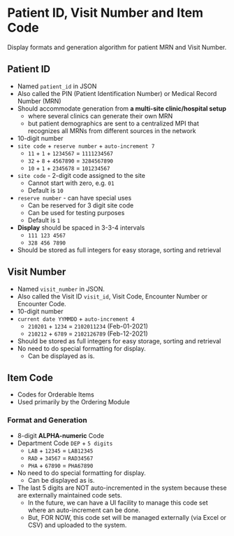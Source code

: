 # Patient ID, Visit Number and Item Code

Display formats and generation algorithm for patient MRN and Visit Number.

## Patient ID

- Named `patient_id` in JSON
- Also called the PIN (Patient Identification Number) or Medical Record Number (MRN)
- Should accommodate generation from **a multi-site clinic/hospital setup**
  - where several clinics can generate their own MRN
  - but patient demographics are sent to a centralized MPI that recognizes all MRNs from different sources in the network
- 10-digit number
- `site code` + `reserve number` + `auto-increment 7`
  - `11` + `1` + `1234567` = `1111234567`
  - `32` + `8` + `4567890` = `3284567890`
  - `10` + `1` + `2345678` = `101234567`
- `site code` - 2-digit code assigned to the site
  - Cannot start with zero, e.g. `01`
  - Default is `10`
- `reserve number` - can have special uses
  - Can be reserved for 3 digit site code
  - Can be used for testing purposes
  - Default is `1`
- **Display** should be spaced in 3-3-4 intervals
  - `111 123 4567`
  - `328 456 7890`
- Should be stored as full integers for easy storage, sorting and retrieval

## Visit Number

- Named `visit_number` in JSON.
- Also called the Visit ID `visit_id`, Visit Code, Encounter Number or Encounter Code.
- 10-digit number
- `current date YYMMDD` + `auto-increment 4`
  - `210201` + `1234` = `2102011234` (Feb-01-2021)
  - `210212` + `6789` = `2102126789` (Feb-12-2021)
- Should be stored as full integers for easy storage, sorting and retrieval
- No need to do special formatting for display.
  - Can be displayed as is.

## Item Code

- Codes for Orderable Items
- Used primarily by the Ordering Module

### Format and Generation

- 8-digit **ALPHA-numeric** Code
- Department Code `DEP` + `5 digits`
  - `LAB` + `12345` = `LAB12345`
  - `RAD` + `34567` = `RAD34567`
  - `PHA` + `67890` = `PHA67890`
- No need to do special formatting for display.
  - Can be displayed as is.
- The last 5 digits are NOT auto-incremented in the system because these are externally maintained code sets.
  - In the future, we can have a UI facility to manage this code set where an auto-increment can be done.
  - But, FOR NOW, this code set will be managed externally (via Excel or CSV) and uploaded to the system.
